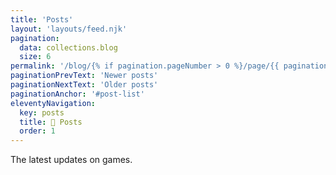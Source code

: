 ```yaml
---
title: 'Posts'
layout: 'layouts/feed.njk'
pagination: 
  data: collections.blog
  size: 6
permalink: '/blog/{% if pagination.pageNumber > 0 %}/page/{{ pagination.pageNumber }}{% endif %}/index.html'
paginationPrevText: 'Newer posts'
paginationNextText: 'Older posts'
paginationAnchor: '#post-list'
eleventyNavigation:
  key: posts
  title: 📓 Posts
  order: 1
---
```


The latest updates on games.